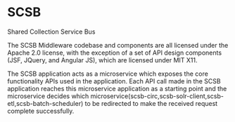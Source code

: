 # SCSB
Shared Collection Service Bus

The SCSB Middleware codebase and components are all licensed under the Apache 2.0 license, with the exception of a set of API design components (JSF, JQuery, and Angular JS), which are licensed under MIT X11.

The SCSB application acts as a microservice which exposes the core functionality APIs used in the application. Each API call made in the SCSB application reaches this microservice application as a starting point and the microservice decides which microservice(scsb-circ,scsb-solr-client,scsb-etl,scsb-batch-scheduler) to be redirected to make the received request complete successfully.

